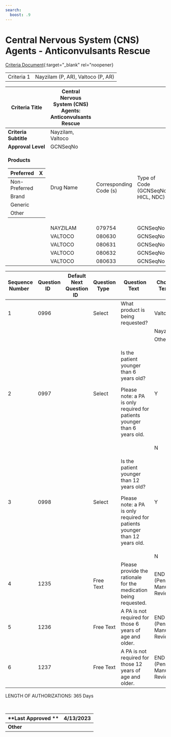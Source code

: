 ```yaml
---
search:
  boost: .9
---
```


# Central Nervous System (CNS) Agents - Anticonvulsants Rescue   

[Criteria Document](https://mygainwell-my.sharepoint.com/:w:/g/personal/kaelyn_dobbins_gainwelltechnologies_com/EfnsQj7ay-RFnGbTBytDwmYBz-41PcVR_1835F5GcjasLQ?e=y1kKQ1){:target="_blank" rel="noopener}

|            |                                   |
| ---------- | --------------------------------- |
| Criteria 1 | Nayzilam (P, AR), Valtoco (P, AR) |

<table>
<thead>
<tr class="header">
<th><strong>Criteria Title</strong></th>
<th>Central Nervous System (CNS) Agents: Anticonvulsants Rescue</th>
<th></th>
<th></th>
</tr>
</thead>
<tbody>
<tr class="odd">
<td><strong>Criteria Subtitle</strong></td>
<td>Nayzilam, Valtoco</td>
<td></td>
<td></td>
</tr>
<tr class="even">
<td><strong>Approval Level</strong></td>
<td>GCNSeqNo</td>
<td></td>
<td></td>
</tr>
<tr class="odd">
<td><p><strong>Products</strong></p>
<table>
<thead>
<tr class="header">
<th>Preferred</th>
<th>X</th>
</tr>
</thead>
<tbody>
<tr class="odd">
<td>Non-Preferred</td>
<td></td>
</tr>
<tr class="even">
<td>Brand</td>
<td></td>
</tr>
<tr class="odd">
<td>Generic</td>
<td></td>
</tr>
<tr class="even">
<td>Other</td>
<td></td>
</tr>
</tbody>
</table></td>
<td>Drug Name</td>
<td>Corresponding Code (s)</td>
<td>Type of Code (GCNSeqNo, HICL, NDC)</td>
</tr>
<tr class="even">
<td></td>
<td>NAYZILAM</td>
<td>079754</td>
<td>GCNSeqNo</td>
</tr>
<tr class="odd">
<td></td>
<td>VALTOCO</td>
<td>080630</td>
<td>GCNSeqNo</td>
</tr>
<tr class="even">
<td></td>
<td>VALTOCO</td>
<td>080631</td>
<td>GCNSeqNo</td>
</tr>
<tr class="odd">
<td></td>
<td>VALTOCO</td>
<td>080632</td>
<td>GCNSeqNo</td>
</tr>
<tr class="even">
<td></td>
<td>VALTOCO</td>
<td>080633</td>
<td>GCNSeqNo</td>
</tr>
</tbody>
</table>

<table>
<thead>
<tr class="header">
<th><strong>Sequence Number</strong>  </th>
<th><strong>Question ID</strong>  </th>
<th><strong>Default Next Question ID</strong>  </th>
<th><strong>Question Type</strong>  </th>
<th><strong>Question Text</strong>  </th>
<th><strong>Choice Text</strong>  </th>
<th><strong>Next Question ID</strong>  </th>
</tr>
</thead>
<tbody>
<tr class="odd">
<td>1</td>
<td>0996</td>
<td></td>
<td>Select</td>
<td>What product is being requested?</td>
<td>Valtoco</td>
<td>0997</td>
</tr>
<tr class="even">
<td></td>
<td></td>
<td></td>
<td></td>
<td></td>
<td>Nayzilam</td>
<td>0998</td>
</tr>
<tr class="odd">
<td></td>
<td></td>
<td></td>
<td></td>
<td></td>
<td>Other</td>
<td>1235</td>
</tr>
<tr class="even">
<td>2</td>
<td>0997</td>
<td></td>
<td>Select</td>
<td><p>Is the patient younger than 6 years old?</p>
<p>Please note: a PA is only required for patients younger than 6 years old.</p></td>
<td>Y</td>
<td>1235</td>
</tr>
<tr class="odd">
<td></td>
<td></td>
<td></td>
<td></td>
<td></td>
<td>N</td>
<td>1236</td>
</tr>
<tr class="even">
<td>3</td>
<td>0998</td>
<td></td>
<td>Select </td>
<td><p>Is the patient younger than 12 years old?  </p>
<p>Please note: a PA is only required for patients younger than 12 years old.</p></td>
<td>Y  </td>
<td>1235</td>
</tr>
<tr class="odd">
<td></td>
<td></td>
<td></td>
<td></td>
<td></td>
<td>N  </td>
<td>1237</td>
</tr>
<tr class="even">
<td>4</td>
<td>1235 </td>
<td> </td>
<td>Free Text </td>
<td>Please provide the rationale for the medication being requested.  </td>
<td>END (Pending Manual Review) </td>
<td></td>
</tr>
<tr class="odd">
<td>5</td>
<td>1236</td>
<td></td>
<td>Free Text</td>
<td>A PA is not required for those 6 years of age and older.</td>
<td>END (Pending Manual Review)</td>
<td></td>
</tr>
<tr class="even">
<td>6</td>
<td>1237</td>
<td></td>
<td>Free Text</td>
<td>A PA is not required for those 12 years of age and older.</td>
<td>END (Pending Manual Review)</td>
<td></td>
</tr>
</tbody>
</table>

LENGTH OF AUTHORIZATIONS: 365 Days 

 

| **Last Approved ** | 4/13/2023 |
| ------------------ | --------- |
| **Other**          |           |
